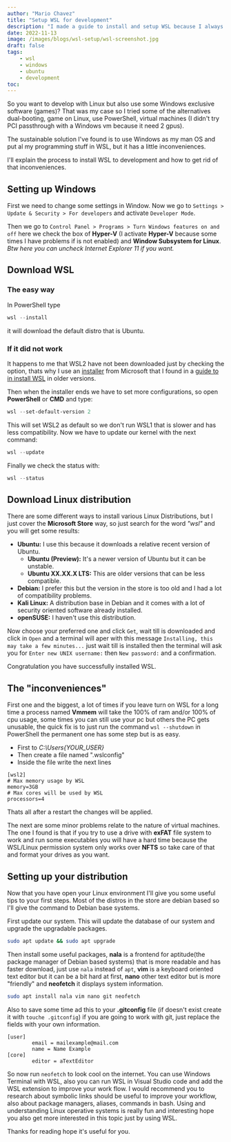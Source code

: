 ```yaml
---
author: "Mario Chavez"
title: "Setup WSL for development"
description: "I made a guide to install and setup WSL because I always have problems"
date: 2022-11-13
image: /images/blogs/wsl-setup/wsl-screenshot.jpg
draft: false
tags:
    - wsl
    - windows
    - ubuntu
    - development
toc:
---
```


So you want to develop with Linux but also use some Windows exclusive software (games)? That was my case so I tried some of the alternatives dual-booting, game on Linux, use PowerShell, virtual machines (I didn't try PCI passthrough with a Windows vm because it need 2 gpus).

The sustainable solution I've found is to use Windows as my man OS and put al my programming stuff in WSL, but it has a little inconveniences.

I'll explain the process to install WSL to development and how to get rid of that inconveniences.

<!-- **Why should you use WSL?**

- It's a friendly introduction to Linux.
- Learning a new operative system will improve your understanding of how computers really works.
- It can improve your workflow.
- Most of the computers in the world are running Linux.
- To look cool on the internet. -->

## Setting up Windows

First we need to change some settings in Window. Now we go to `Settings > Update & Security > For developers` and activate `Developer Mode`.

Then we go to `Control Panel > Programs > Turn Windows features on and off` here we check the box of **Hyper-V** (I activate **Hyper-V** because some times I have problems if is not enabled) and **Window Subsystem for Linux**. *Btw here you can uncheck Internet Explorer 11 if you want.*

## Download WSL

### The easy way

In PowerShell type

``` Powershell
wsl --install
```

it will download the default distro that is Ubuntu.

### If it did not work

It happens to me that WSL2 have not been downloaded just by checking the option, thats why I use an [installer](https://wslstorestorage.blob.core.windows.net/wslblob/wsl_update_x64.msi) from Microsoft that I found in a [guide to in install WSL](https://learn.microsoft.com/en-us/windows/wsl/install-manual#step-4---download-the-linux-kernel-update-package) in older versions.

Then when the installer ends we have to set more configurations, so open **PowerShell** or **CMD** and type:

``` powershell
wsl --set-default-version 2
```

This will set WSL2 as default so we don't run WSL1 that is slower and has less compatibility. Now we have to update our kernel with the next command:

``` powershell
wsl --update
```

Finally we check the status with:

``` powershell
wsl --status
```

## Download Linux distribution

There are some different ways to install various Linux Distributions, but I just cover the **Microsoft Store** way, so just search for the word *"wsl"* and you will get some results:

- **Ubuntu:** I use this because it downloads a relative recent version of Ubuntu.
  - **Ubuntu (Preview):** It's a newer version of Ubuntu but it can be unstable.
  - **Ubuntu XX.XX.X LTS:** This are older versions that can be less compatible.
- **Debian:** I prefer this but the version in the store is too old and I had a lot of compatibility problems.
- **Kali Linux:** A distribution base in Debian and it comes with a lot of security oriented software already installed.
- **openSUSE:** I haven't use this distribution.

Now choose your preferred one and click `Get`, wait till is downloaded and click in `Open` and a terminal will aper with this message `Installing, this may take a few minutes...` just wait till is installed then the terminal will ask you for `Enter new UNIX username:` then `New password:` and a confirmation.

Congratulation you have successfully installed WSL.

## The "inconveniences"

First one and the biggest, a lot of times if you leave turn on WSL for a long time a process named **Vmmem** will take the 100% of ram and/or 100% of cpu usage, some times you can still use your pc but others the PC gets unusable, the quick fix is to just run the command `wsl --shutdown` in PowerShell the permanent one has some step but is as easy.

- First to *C:\Users\{YOUR_USER}*
- Then create a file named ".wslconfig"
- Inside the file write the next lines

```config
[wsl2]
# Max memory usage by WSL
memory=3GB
# Max cores will be used by WSL
processors=4
```

Thats all after a restart the changes will be applied.

The next are some minor problems relate to the nature of virtual machines. The one I found is that if you try to use a drive with **exFAT** file system to work and run some executables you will have a hard time because the WSL/Linux permission system only works over **NFTS** so take care of that and format your drives as you want.

## Setting up your distribution

Now that you have open your Linux environment I'll give you some useful tips to your first steps. Most of the distros in the store are debian based so I'll give the command to Debian base systems.

First update our system. This will update the database of our system and upgrade the upgradable packages.

``` bash
sudo apt update && sudo apt upgrade
```

Then install some useful packages, **nala** is a frontend for aptitude(the package manager of Debian based systems) that is more readable and has faster download, just use `nala` instead of `apt`, **vim** is a keyboard oriented text editor but it can be a bit hard at first, **nano** other text editor but is more "friendly" and **neofetch** it displays system information.

``` bash
sudo apt install nala vim nano git neofetch
```

Also to save some time ad this to your **.gitconfig** file (if doesn't exist create it with `touche .gitconfig`) if you are going to work with git, just replace the fields with your own information.

``` git
[user]
        email = mailexample@mail.com
        name = Name Example
[core]
        editor = aTextEditor
```

So now run `neofetch` to look cool on the internet. You can use Windows Terminal with WSL, also you can run WSL in Visual Studio code and add the WSL extension to improve your work flow. I would recommend you to research about symbolic links should be useful to improve your workflow, also about package managers, aliases, commands in bash. Using and understanding Linux operative systems is really fun and interesting hope you also get more interested in this topic just by using WSL.

Thanks for reading hope it's useful for you.
